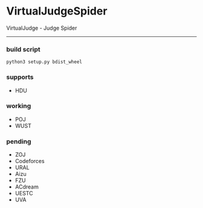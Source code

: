 # VirtualJudgeSpider
VirtualJudge - Judge Spider
***
### build script
`python3 setup.py bdist_wheel`

### supports
 - HDU

### working
 - POJ
 - WUST 
 
### pending
 - ZOJ
 - Codeforces
 - URAL
 - Aizu
 - FZU
 - ACdream
 - UESTC
 - UVA
 
